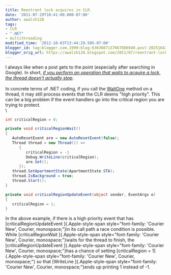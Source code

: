 ```yaml
---
title: Reentrant lock acquires in CLR.
date: '2011-07-29T10:41:00.000-07:00'
author: awalsh128
tags:
- CLR
- ".NET"
- multithreading
modified_time: '2012-10-03T13:44:29.505-07:00'
blogger_id: tag:blogger.com,1999:blog-6363087137667886940.post-2025164316266516224
blogger_orig_url: https://awalsh128.blogspot.com/2011/07/reentrant-lock-acquires-in-clr.html
---
```


I always like when a post gets to the point (especially after searching
in Google). In short, *[if you perform an operation that waits to
acquire a lock, the thread doesn\'t actually
stop](http://msdn.microsoft.com/en-us/library/ms741870.aspx)*.\
\
In concrete terms of .NET coding, if you call the
[WaitOne](http://msdn.microsoft.com/en-us/library/system.threading.waithandle.waitone.aspx) method
on a thread, it may still process events that the CLR deems \"high
priority\". This can be a big problem if the event handlers go into the
critical region you are trying to protect.\
\

``` csharp
int criticalRegion = 0;

private void criticalRegionWait() 
{
   AutoResetEvent are = new AutoResetEvent(false);
   Thread thread = new Thread(() => 
      { 
         criticalRegion = -1
         Debug.WriteLine(criticalRegion);
         are.Set();
      });
   thread.SetApartmentState(ApartmentState.STA);
   thread.IsBackground = true;
   thread.Start();
}

private void criticalRegionUpdateEvent(object sender, EventArgs e) 
{
   criticalRegion = 1;
}
```

In the above example, if there is a high priority event that has
[criticalRegionUpdateEvent ]{.Apple-style-span
style="font-family: 'Courier New', Courier, monospace;"}in its call path
a race condition is possible. While [criticalRegionWait
]{.Apple-style-span
style="font-family: 'Courier New', Courier, monospace;"}waits for the
thread to finish, the [criticalRegionUpdateEvent ]{.Apple-style-span
style="font-family: 'Courier New', Courier, monospace;"}has a chance of
setting [criticalRegion = 1]{.Apple-style-span
style="font-family: 'Courier New', Courier, monospace;"} so that
[WriteLine ]{.Apple-style-span
style="font-family: 'Courier New', Courier, monospace;"}ends up printing
1 instead of -1.
